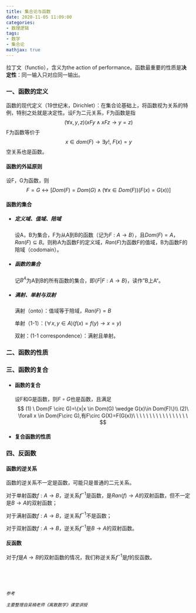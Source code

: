 ```yaml
---
title: 集合论与函数 
date: 2020-11-05 11:09:00
categories:
- 数理逻辑
tags: 
- 数学
- 集合论
mathjax: true
---
```




拉丁文（functio），含义为the action of performance。函数最重要的性质是**决定性**：同一输入只对应同一输出。<!--more-->

### 一、函数的定义

函数的现代定义（19世纪末，Dirichlet）：在集合论基础上，将函数视为关系的特例，特别之处就是决定性。设F为二元关系，F为函数是指
$$
(\forall x,y,z)(xFy\wedge xFz\to y=z)
$$
F为函数等价于
$$
x \in dom(F)\to \exists y!, \ F(x)=y
$$
空关系也是函数。

#### 函数的外延原则

设F，G为函数，则
$$
F=G \leftrightarrow [Dom(F)=Dom(G)\wedge (\forall x \in Dom(F))(F(x)=G(x))]
$$

#### 函数的集合

* ##### 定义域、值域、陪域

  设A，B为集合，F为从A到B的函数（记为$F:A\to B$），且$Dom(F)=A$，$Ran(F)\subseteq B$。则称A为函数F的定义域，$Ran(F)$为函数F的值域，B为函数F的陪域（codomain）。
  
* ##### 函数的集合

  记$B^A$为A到B的所有函数的集合，即$\{F|F:A\to B\}$，读作”B上A“。

* ##### 满射、单射与双射

  满射（onto）：值域等于陪域，$Ran(F)=B$

  单射（1-1）：$(\forall x,y \in A)(f(x)=f(y)\to x=y)$

  双射：(1-1 correspondence）：满射且单射。

### 二、函数的性质

### 三、函数的复合

* #### 函数的复合

  设F和G是函数，则$F\circ G$也是函数，且满足
  $$
  (1) \ Dom(F \circ G)=\{x|x \in Dom(G) \wedge G(x)\in Dom(F)\}\\
  (2)\ \forall x \in Dom(F\circ G),有F\circ G(X)=F(G(x))\ \ \ \ \ \ \ \ \ \ \ \ \ \ \ \ \ 
  $$
  
* #### 复合函数的性质

  

### 四、反函数

#### 函数的逆关系

函数的逆关系不一定是函数，可能只是普通的二元关系。

对于单射函数$f:A\to B$，逆关系$f^{-1}$是函数，是$Ran(f)\to A$的双射函数，但不一定是$B\to A$的双射函数；

对于满射函数$f:A\to B$，逆关系$f^{-1}$不是函数；

对于双射函数$f:A\to B$，逆关系$f^{-1}$是$B\to A$的双射函数。

#### 反函数

对于$f$是$A\to B$的双射函数的情况，我们称逆关系$f^{-1}$是$f$的反函数。



<br/>

<br/>

<br/>

<small>*参考*</small>

<small>*主要整理自吴楠老师《离散数学》课堂讲授*</small>